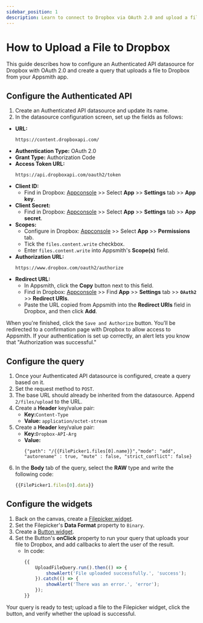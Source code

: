 ```yaml
---
sidebar_position: 1
description: Learn to connect to Dropbox via OAuth 2.0 and upload a file from your app.
---
```


# How to Upload a File to Dropbox

This guide describes how to configure an Authenticated API datasource for Dropbox with OAuth 2.0 and create a query that uploads a file to Dropbox from your Appsmith app.

## Configure the Authenticated API

1. Create an Authenticated API datasource and update its name.
1. In the datasource configuration screen, set up the fields as follows: 

* **URL:**
    ```
    https://content.dropboxapi.com/
    ```
* **Authentication Type:**  OAuth 2.0 
* **Grant Type:**           Authorization Code  
* **Access Token URL:**
    ```
    https://api.dropboxapi.com/oauth2/token
    ```
* **Client ID:**
    * Find in Dropbox: [Appconsole](https://www.dropbox.com/developers/apps?\_tk=pilot\_lp&\_ad=topbar4&\_camp=myapps) >> Select **App** >> **Settings** tab >> **App key**.
* **Client Secret:**
    * Find in Dropbox: [Appconsole](https://www.dropbox.com/developers/apps?\_tk=pilot\_lp&\_ad=topbar4&\_camp=myapps) >> Select **App** >> **Settings** tab >> **App secret**.
* **Scopes:**
    * Configure in Dropbox: [Appconsole](https://www.dropbox.com/developers/apps?\_tk=pilot\_lp&\_ad=topbar4&\_camp=myapps) >> Select **App** >> **Permissions** tab.
    * Tick the `files.content.write` checkbox.
    * Enter `files.content.write` into Appsmith's **Scope(s)** field.
* **Authorization URL:**
    ```
    https://www.dropbox.com/oauth2/authorize
    ```
* **Redirect URL:**
    * In Appsmith, click the **Copy** button next to this field. 
    * Find in Dropbox: [Appconsole](https://www.dropbox.com/developers/apps?\_tk=pilot\_lp&\_ad=topbar4&\_camp=myapps) >> Find **App** >> **Settings** tab >> **`OAuth2`** >> **Redirect URIs**.
    * Paste the URL copied from Appsmith into the **Redirect URIs** field in Dropbox, and then click **Add**.

When you're finished, click the `Save and Authorize` button. You’ll be redirected to a confirmation page with Dropbox to allow access to Appsmith. If your authentication is set up correctly, an alert lets you know that "Authorization was successful."

## Configure the query

1. Once your Authenticated API datasource is configured, create a query based on it.
1. Set the request method to `POST`.
1. The base URL should already be inherited from the datasource. Append `2/files/upload` to the URL.
1. Create a **Header** key/value pair:
    * **Key:**`Content-Type`
    * **Value:** `application/octet-stream`
1. Create a **Header** key/value pair:
    * **Key:**`Dropbox-API-Arg`
    * **Value:**
        ```
        {"path": "/{{FilePicker1.files[0].name}}","mode": "add", "autorename" : true, "mute" : false, "strict_conflict": false}
        ```
1. In the **Body** tab of the query, select the **RAW** type and write the following code:
    ```javascript
    {{FilePicker1.files[0].data}}
    ```

## Configure the widgets

1. Back on the canvas, create a [Filepicker widget](/reference/widgets/filepicker).
1. Set the Filepicker's **Data Format** property to `Binary`.
1. Create a [Button widget](/reference/widgets/button).
1. Set the Button's **onClick** property to run your query that uploads your file to Dropbox, and add callbacks to alert the user of the result.
    * In code:
        ```javascript
        {{
            UploadFileQuery.run().then(() => {
                showAlert('File uploaded successfully.', 'success');
            }).catch(() => {
                showAlert('There was an error.', 'error');
            });
        }}
        ```

Your query is ready to test; upload a file to the Filepicker widget, click the button, and verify whether the upload is successful.